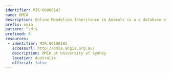 ```yaml
---
identifier: MIR:00000142
name: OMIA
description: Online Mendelian Inheritance in Animals is a a database of genes, inherited disorders and traits in animal species (other than human and mouse).
prefix: omia
pattern: ^\d+$
prefixed: 0
resources:
 - identifier: MIR:00100185
   accessurl: http://omia.angis.org.au/
   description: OMIA at University of Sydney
   location: Australia
   official: false
---
```


